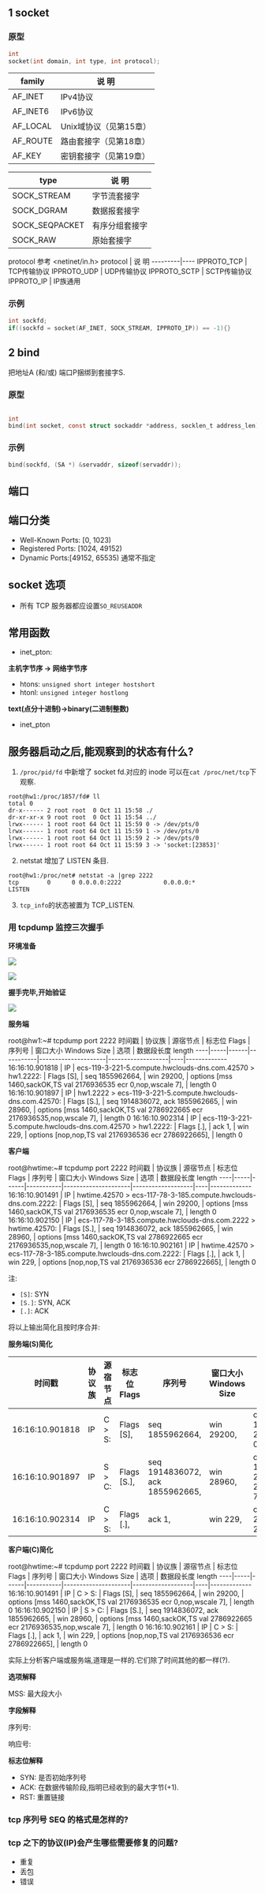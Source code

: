 ## 1 socket 

### 原型
```C
int
socket(int domain, int type, int protocol);
```

family | 说 明
-------|----
AF_INET | IPv4协议
AF_INET6 | IPv6协议
AF_LOCAL | Unix域协议（见第15章）
AF_ROUTE | 路由套接字（见第18章）
AF_KEY | 密钥套接字（见第19章）

type | 说 明
-----|----
SOCK_STREAM | 字节流套接字
SOCK_DGRAM | 数据报套接字
SOCK_SEQPACKET | 有序分组套接字
SOCK_RAW | 原始套接字

protocol 参考 <netinet/in.h>
protocol | 说 明
---------|----
IPPROTO_TCP | TCP传输协议
IPPROTO_UDP | UDP传输协议
IPPROTO_SCTP | SCTP传输协议
IPPROTO_IP | IP族通用

###  示例

```C
int sockfd;
if((sockfd = socket(AF_INET, SOCK_STREAM, IPPROTO_IP)) == -1){}
```

## 2 bind

把地址A (和/或) 端口P捆绑到套接字S.

### 原型

```C

int
bind(int socket, const struct sockaddr *address, socklen_t address_len);
```
### 示例

```C
bind(sockfd, (SA *) &servaddr, sizeof(servaddr));
```

## 端口

## 端口分类

- Well-Known Ports: [0, 1023)
- Registered Ports: [1024, 49152)
- Dynamic Ports:[49152, 65535) 通常不指定

## socket 选项

- 所有 TCP 服务器都应设置`SO_REUSEADDR`

## 常用函数

- inet_pton: 

**主机字节序 -> 网络字节序**

- htons: `unsigned short integer hostshort`
- htonl: `unsigned integer hostlong`

**text(点分十进制)->binary(二进制整数)**

- inet_pton

## 服务器启动之后,能观察到的状态有什么?

1. `/proc/pid/fd` 中新增了 socket fd.对应的 inode 可以在`cat /proc/net/tcp`下观察.

```shell
root@hw1:/proc/1857/fd# ll
total 0
dr-x------ 2 root root  0 Oct 11 15:58 ./
dr-xr-xr-x 9 root root  0 Oct 11 15:54 ../
lrwx------ 1 root root 64 Oct 11 15:59 0 -> /dev/pts/0
lrwx------ 1 root root 64 Oct 11 15:59 1 -> /dev/pts/0
lrwx------ 1 root root 64 Oct 11 15:59 2 -> /dev/pts/0
lrwx------ 1 root root 64 Oct 11 15:59 3 -> 'socket:[23853]'
```

2. netstat 增加了 LISTEN 条目.

```shell
root@hw1:/proc/net# netstat -a |grep 2222
tcp        0      0 0.0.0.0:2222            0.0.0.0:*               LISTEN
```

3. `tcp_info`的状态被置为 TCP_LISTEN.

### 用 tcpdump 监控三次握手

**环境准备**

![](/images/三次握手验证.png)

![](/images/三次握手验证&#32;2.png)

**握手完毕,开始验证**

![](/images/三次握手验证&#32;3.png)

**服务端**


root@hw1:~# tcpdump port 2222
时间戳 | 协议族 | 源宿节点 | 标志位 Flags | 序列号 | 窗口大小 Windows Size | 选项 | 数据段长度 length
----|-----|------|-----------|---------------------|-------------------|----|-------------
16:16:10.901818 | IP | ecs-119-3-221-5.compute.hwclouds-dns.com.42570 > hw1.2222: | Flags [S], | seq 1855962664, | win 29200, | options [mss 1460,sackOK,TS val 2176936535 ecr 0,nop,wscale 7], | length 0
16:16:10.901897 | IP | hw1.2222 > ecs-119-3-221-5.compute.hwclouds-dns.com.42570: | Flags [S.], | seq 1914836072, ack 1855962665, | win 28960, | options [mss 1460,sackOK,TS val 2786922665 ecr 2176936535,nop,wscale 7], | length 0
16:16:10.902314 | IP | ecs-119-3-221-5.compute.hwclouds-dns.com.42570 > hw1.2222: | Flags [.], | ack 1, | win 229, | options [nop,nop,TS val 2176936536 ecr 2786922665], | length 0



**客户端**

root@hwtime:~# tcpdump port 2222
时间戳 | 协议族 | 源宿节点 | 标志位 Flags | 序列号 | 窗口大小 Windows Size | 选项 | 数据段长度 length
----|-----|------|-----------|---------------------|-------------------|----|-------------
16:16:10.901491 | IP | hwtime.42570 > ecs-117-78-3-185.compute.hwclouds-dns.com.2222: | Flags [S], | seq 1855962664, | win 29200, | options [mss 1460,sackOK,TS val 2176936535 ecr 0,nop,wscale 7], | length 0
16:16:10.902150 | IP | ecs-117-78-3-185.compute.hwclouds-dns.com.2222 > hwtime.42570: | Flags [S.], | seq 1914836072, ack 1855962665, | win 28960, | options [mss 1460,sackOK,TS val 2786922665 ecr 2176936535,nop,wscale 7], | length 0
16:16:10.902161 | IP | hwtime.42570 > ecs-117-78-3-185.compute.hwclouds-dns.com.2222: | Flags [.], | ack 1, | win 229, | options [nop,nop,TS val 2176936536 ecr 2786922665], | length 0

注:

- `[S]`:  SYN
- `[S.]`: SYN, ACK
- `[.]`: ACK


将以上输出简化且按时序合并:

**服务端(S)简化**

时间戳 | 协议族 | 源宿节点 | 标志位 Flags | 序列号 | 窗口大小 Windows Size | 选项 | 数据段长度 length
----|-----|------|-----------|---------------------|-------------------|----|-------------
16:16:10.901818 | IP | C > S: | Flags [S], | seq 1855962664, | win 29200, | options [mss 1460,sackOK,TS val 2176936535 ecr 0,nop,wscale 7], | length 0
16:16:10.901897 | IP | S > C: | Flags [S.], | seq 1914836072, ack 1855962665, | win 28960, | options [mss 1460,sackOK,TS val 2786922665 ecr 2176936535,nop,wscale 7], | length 0
16:16:10.902314 | IP | C > S: | Flags [.], | ack 1, | win 229, | options [nop,nop,TS val 2176936536 ecr 2786922665], | length 0


**客户端(C)简化**

root@hwtime:~# tcpdump port 2222
时间戳 | 协议族 | 源宿节点 | 标志位 Flags | 序列号 | 窗口大小 Windows Size | 选项 | 数据段长度 length
----|-----|------|-----------|---------------------|-------------------|----|-------------
16:16:10.901491 | IP | C > S: | Flags [S], | seq 1855962664, | win 29200, | options [mss 1460,sackOK,TS val 2176936535 ecr 0,nop,wscale 7], | length 0
16:16:10.902150 | IP | S > C: | Flags [S.], | seq 1914836072, ack 1855962665, | win 28960, | options [mss 1460,sackOK,TS val 2786922665 ecr 2176936535,nop,wscale 7], | length 0
16:16:10.902161 | IP | C > S: | Flags [.], | ack 1, | win 229, | options [nop,nop,TS val 2176936536 ecr 2786922665], | length 0

实际上分析客户端或服务端,道理是一样的.它们除了时间其他的都一样(?).

**选项解释**

MSS:  最大段大小

**字段解释**

序列号:

响应号:

**标志位解释**

- SYN: 是否初始序列号
- ACK: 在数据传输阶段,指明已经收到的最大字节(+1).
- RST: 重置链接

### tcp 序列号 SEQ 的格式是怎样的?

### tcp 之下的协议(IP)会产生哪些需要修复的问题?

- 重复
- 丢包
- 错误

